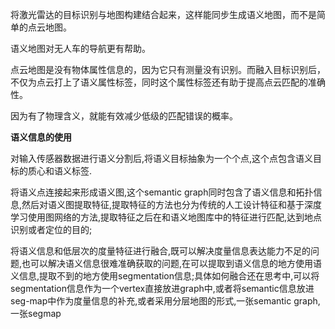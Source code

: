 将激光雷达的目标识别与地图构建结合起来，这样能同步生成语义地图，而不是简单的点云地图。

语义地图对无人车的导航更有帮助。

点云地图是没有物体属性信息的，因为它只有测量没有识别。而融入目标识别后，不仅为点云打上了语义属性标签，同时这个属性标签还有助于提高点云匹配的准确性。

因为有了物理含义，就能有效减少低级的匹配错误的概率。

**语义信息的使用**

对输入传感器数据进行语义分割后,将语义目标抽象为一个个点,这个点包含语义目标的质心和语义标签.

将语义点连接起来形成语义图,这个semantic graph同时包含了语义信息和拓扑信息,然后对语义图提取特征,提取特征的方法也分为传统的人工设计特征和基于深度学习使用图网络的方法,提取特征之后在和语义地图库中的特征进行匹配,达到地点识别或者定位的目的;

​		将语义信息和低层次的度量特征进行融合,既可以解决度量信息表达能力不足的问题,也可以解决语义信息很难准确获取的问题,在可以提取到语义信息的地方使用语义信息,提取不到的地方使用segmentation信息;具体如何融合还在思考中,可以将segmentation信息作为一个vertex直接放进graph中,或者将semantic信息放进seg-map中作为度量信息的补充,或者采用分层地图的形式,一张semantic graph,一张segmap